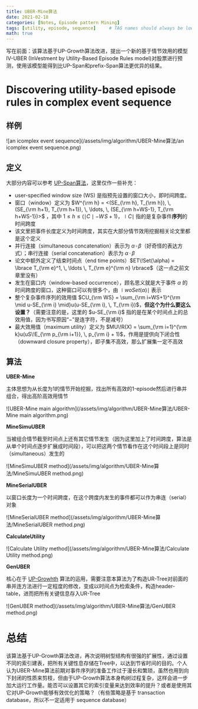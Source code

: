 ```yaml
---
title: UBER-Mine算法
date: 2021-02-18
categories: [Notes, Episode pattern Mining]
tags: [utility, episode, sequence]     # TAG names should always be lowercase
math: true
---
```


写在前面：该算法基于UP-Growth算法改进，提出一个新的基于情节效用的模型 IV-UBER (InVestment by Utility-Based Episode Rules model)对股票进行预测，使用该模型能得到比UP-Span和prefix-Span算法更优异的结果。

# Discovering utility-based episode rules in complex event sequence

## 样例

![an icomplex event sequence](/assets/img/algorithm/UBER-Mine算法/an icomplex event sequence.png)

## 定义

大部分内容可以参考 [UP-Span算法](/_posts/markdown/algorithm/episode/2020-08-15-UP-Span算法.md)，这里仅作一些补充：

+ user-specified window size (WS) 是指预先设置的窗口大小，即时间跨度。
+ 窗口（window）定义为 $W^{\rm h} = <(SE_{\rm h}, T_{\rm h}), \, (SE_{\rm h+1}, T_{\rm h+1}), \, \ldots, \, (SE_{\rm h+WS-1}, T_{\rm h+WS-1})>$ ，其中 $1 \le h \le (\mid C \mid - W\!S + 1)$，$\mid C \mid$ 指的是复杂事件**序列**的时间跨度
+ 该文里把事件长度定义为时间跨度，其实在大部分情节效用挖掘相关论文里都是这个定义
+ 并行连接（simultaneous concatenation）表示为 $\alpha \, \square \, \beta$（好奇怪的表达方式）；串行连接（serial concatenation）表示为 $\alpha \, \cdot \, \beta$
+ 论文中额外定义了结束时间点（end time points）$ET\!Set(\alpha) = \lbrace T_{\rm e}^1, \, \ldots \, T_{\rm e}^{\rm n} \rbrace$（这一点之前文章里没有）
+ 发生在窗口内（window-based occurrence），顾名思义就是大于事件 $\alpha$ 的时间跨度的窗口，这种窗口可以有很多个，由 $\mid woSet(\alpha) \mid$ 表示
+ 整个复杂事件序列的效用值 $CU_{\rm WS} = \sum_{\rm i=WS+1}^{\rm \mid u-SE_{\rm i} \mid}u(u-SE_{\rm i}, \, T_{\rm i})$，**但这个为什么要这么设置？**（需要注意的是，这里的 $u-SE_{\rm i}$ 指的是在某个时间点上的总效用值，因为书写原因“$-$”是连字符，不是减号）
+ 最大效用值（maximum utility）定义为 $MU\!R(X) = \sum_{\rm i=1}^{\rm k}u(uS\!E_{\rm p_{\rm i+1}}, \, p_{\rm i} + 1)$，作用是提供向下闭合性（downward closure property），即子集不高效，那么扩展集一定不高效

## 算法

**UBER-Mine**

主体思想为从长度为1的情节开始挖掘，找出所有高效的1-episode然后进行串并组合，得出高阶高效用情节

![UBER-Mine main algorithm](/assets/img/algorithm/UBER-Mine算法/UBER-Mine main algorithm.png)

**MineSimuUBER**

当被组合情节截至时间点上还有其它情节发生（因为这里加上了时间跨度，算法是从单个时间点逐步扩展成时间段），可以把这两个情节看作在这个时间段上是同时（simultaneous）发生的

![MineSimuUBER method](/assets/img/algorithm/UBER-Mine算法/MineSimuUBER method.png)

**MineSerialUBER**

以窗口长度为一个时间跨度，在这个跨度内发生的事件都可以作为串连（serial）对象

![MineSerialUBER method](/assets/img/algorithm/UBER-Mine算法/MineSerialUBER method.png)

**CalculateUtility**

![Calculate Utility method](/assets/img/algorithm/UBER-Mine算法/Calculate Utility method.png)

**GenUBER**

核心在于 [UP-Growhth]() 算法的运用，需要注意本算法为了构造UR-Tree对前面的串并连方法进行一定程度的修改，变成以时间点为检索条件，构造header-table，进而把所有关键信息存入UR-Tree

![GenUBER method](/assets/img/algorithm/UBER-Mine算法/GenUBER method.png)

# 总结

该算法基于UP-Growth算法改进，再次说明树型结构有很强的扩展性，通过设置不同的索引建表，把所有关键性息存储在Tree中，以达到节省时间的目的。个人认为UBER-Mine算法前期对事件序列的准备工作过于漫长和繁琐，虽然也用到向下封闭的性质来剪枝，但由于UP-Growth算法本身构树过程复杂，这样会进一步加大运行工作量。能否可以设置其它的索引变量来达到效率的提升？或者是使用其它对UP-Growth能够有效优化的策略？（有些策略是基于 transaction database，所以不一定适用于 sequence database）